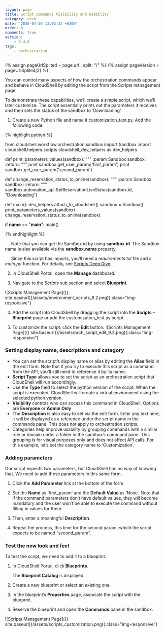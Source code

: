 ```yaml
---
layout: page
title: Script commands Visibility and Usability
category: orch
date: "2016-04-30 13:02:32 +0300"
order: 6
comments: true
version: 
    - 9.4.0
tags:
    - orchestration
---
```


{% assign pageUrlSplited = page.url | split: "/" %}
{% assign pageVersion = pageUrlSplited[2] %}

You can control many aspects of how the orchestration commands appear and behave in CloudShell by editing the script from the Scripts management page.

To demonstrate these capabilities, we’ll create a simple script, which we’ll later customize. The script essentially prints out the parameters it receives and then sets the status of the sandbox to ‘Downloading’.

1) Create a new Python file and name it customization_test.py. Add the following code:

{% highlight python %}

from cloudshell.workflow.orchestration.sandbox import Sandbox
import cloudshell.helpers.scripts.cloudshell_dev_helpers as dev_helpers

def print_parameters_values(sandbox):
    """
    :param Sandbox sandbox:
    :return:
    """
    print sandbox.get_user_param('first_param')
    print sandbox.get_user_param('second_param')

def change_reservation_status_to_online(sandbox):
    """
    :param Sandbox sandbox:
    :return:
    """
    sandbox.automation_api.SetReservationLiveStatus(sandbox.id, "Downloading")

def main():
    dev_helpers.attach_to_cloudshell()
    sandbox = Sandbox()
    print_parameters_values(sandbox)
    change_reservation_status_to_online(sandbox)

if __name__ == "__main__":
    main()

{%  endhighlight %}

&nbsp;&nbsp;&nbsp;&nbsp;&nbsp;Note that you can get the Sandbox id by using **sandbox.id**. The Sandbox name is also available via the **sandbox.name** property.

&nbsp;&nbsp;&nbsp;&nbsp;&nbsp;Since this script has imports, you'll need a *requirements.txt* file and a *main.py* function. For details, see [Scripts Deep Dive]({{site.baseurl}}/orchestration/{{pageVersion}}/scripts-deep-dive.html).

2) In CloudShell Portal, open the **Manage** dashboard.

3) Navigate to the _Scripts_ sub section and select **Blueprint**.

![Scripts Management Page]({{ site.baseurl}}/assets/environment_scripts_9.2.png){:class="img-responsive"}

4) Add the script into CloudShell by dragging the script into the **Scripts – Blueprint** page or add the customization_test.py script. 

5) To customize the script, click the **Edit** button.
![Scripts Management Page]({{ site.baseurl}}/assets/orch_script_edit_9.2.png){:class="img-responsive"}


### Setting display name, descriptions and category

* You can set the script’s display name or alias by editing the **Alias** field in the edit form. Note that if you try to execute this script as a command from the API, you’ll still need to reference it by its name.
* **Script Type** allows you to set the script as an orchestration script that CloudShell will run accordingly. 
* Use the **Type** field to select the python version of the script. When the script is executed, CloudShell will create a virtual environment using the selected python version.
* **Visibility** controls who can access this command in CloudShell. Options are **Everyone** or **Admin Only**
* The **Description** is also easy to set via the edit form. Enter any text here, it will be displayed as a reference under the script name in the commands pane. This does not apply to orchestration scripts.
* Categories help improve usability by grouping commands with a similar role or domain under a folder in the sandbox’s command pane. This grouping is for visual purposes only and does not affect API calls. For this example, let’s set the category name to ‘Customization’.



### Adding parameters

Our script expects two parameters, but CloudShell has no way of knowing that. We need to add these parameters in this same form.

1. Click the **Add Parameter** link at the bottom of the form. 

2. Set the **Name** as ‘first_param’ and the **Default Value** as ‘None’. 
Note that if the command parameters don’t have default values, they will become mandatory and the user won’t be able to execute the command without filling in values for them.

3. Then, enter a meaningful **Description**. 

4. Repeat the process, this time for the second param, which the script expects to be named “second_param”.


### Test the new look and feel

To test the script, we need to add it to a blueprint. 
1. In CloudShell Portal, click **Blueprints**.

   The **Blueprint Catalog** is displayed.

2. Create a new blueprint or select an existing one.

3. In the blueprint’s **Properties** page, associate the script with the blueprint. 

4. Reserve the blueprint and open the **Commands** pane in the sandbox.

![Scripts Management Page]({{ site.baseurl}}/assets/scripts_customization.png){:class="img-responsive"}


